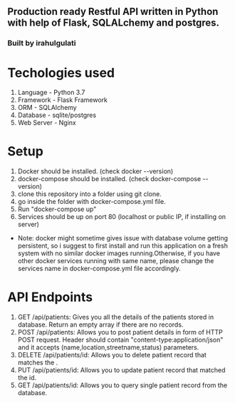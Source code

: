 ## Production ready Restful API written in Python with help of Flask, SQLALchemy and postgres.
### Built by irahulgulati

# Techologies used
 1. Language   - Python 3.7
 2. Framework  - Flask Framework
 3. ORM	       - SQLAlchemy
 4. Database   - sqlite/postgres
 5. Web Server - Nginx

# Setup
 1. Docker should be installed. (check docker --version)
 2. docker-compose should be installed. (check docker-compose --version)
 3. clone this repository into a folder using git clone.
 4. go inside the folder with docker-compose.yml file.
 5. Run "docker-compose up"
 6. Services should be up on port 80 (localhost or public IP, if installing on server)
 - Note: docker might sometime gives issue with database volume getting persistent, so i suggest to first install and run this application on a fresh system with no  similar docker images running.Otherwise, if you have other docker services running with same name, please change the  services name in docker-compose.yml file accordingly.


# API Endpoints
 1. GET    /api/patients: Gives you all the details of the patients stored in database. Return an empty array if there are no records.
 2. POST   /api/patients: Allows you to post patient details in form of HTTP POST request. Header should contain "content-type:application/json" and it accepts                              (name,location,streetname,status) parameters.
 3. DELETE /api/patients/id: Allows you to delete patient record that matches the <id>.
 4. PUT    /api/patients/id: Allows you to update patient record that matched the id.
 5. GET    /api/patients/id: Allows you to query single patient record from the database.